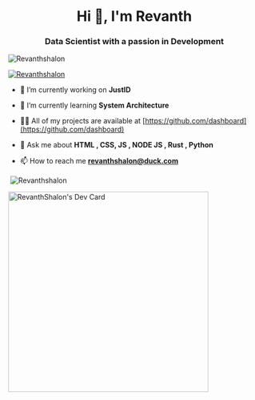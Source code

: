 <h1 align="center">Hi 👋, I'm Revanth</h1>
<h3 align="center">Data Scientist with a passion in Development</h3>

<p align="left"> <img src="https://komarev.com/ghpvc/?username=Revanthshalon&label=Profile%20views&color=0e75b6&style=flat" alt="Revanthshalon" /> </p>

<p align="left"> <a href="https://github.com/ryo-ma/github-profile-trophy"><img src="https://github-profile-trophy.vercel.app/?username=Revanthshalon&column=-1&theme=onedark" alt="Revanthshalon" /></a> </p>

- 🔭 I’m currently working on **JustID**

- 🌱 I’m currently learning **System Architecture**

- 👨‍💻 All of my projects are available at [https://github.com/dashboard](https://github.com/dashboard)

- 💬 Ask me about **HTML , CSS, JS , NODE JS , Rust , Python**

- 📫 How to reach me **revanthshalon@duck.com**

<p>&nbsp;<img align="center" src="https://github-readme-stats.vercel.app/api?username=Revanthshalon&show_icons=true&locale=en" alt="Revanthshalon" /></p>

<a href="https://app.daily.dev/revanthshalon"><img src="https://api.daily.dev/devcards/db15de771c504775892c1ef4699fb62f.png?r=w5z" width="400" alt="RevanthShalon's Dev Card"/></a>
